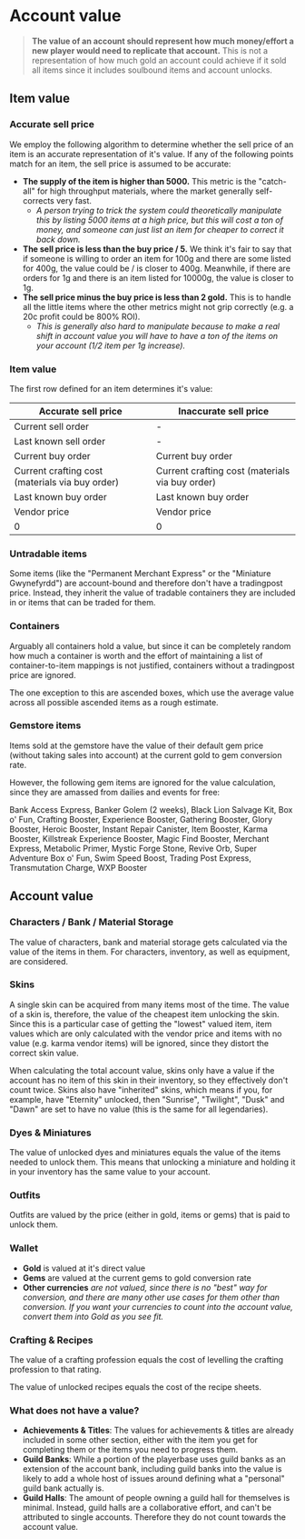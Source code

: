 # Account value

> **The value of an account should represent how much money/effort a new player would need to replicate that account.** This is not a representation of how much gold an account could achieve if it sold all items since it includes soulbound items and account unlocks.

## Item value

### Accurate sell price

We employ the following algorithm to determine whether the sell price of an item is an accurate representation of it's value. If any of the following points match for an item, the sell price is assumed to be accurate:

- **The supply of the item is higher than 5000.** This metric is the "catch-all" for high throughput materials, where the market generally self-corrects very fast.
  - *A person trying to trick the system could theoretically manipulate this by listing 5000 items at a high price, but this will cost a ton of money, and someone can just list an item for cheaper to correct it back down.*
- **The sell price is less than the buy price / 5.** We think it's fair to say that if someone is willing to order an item for 100g and there are some listed for 400g, the value could be / is closer to 400g. Meanwhile, if there are orders for 1g and there is an item listed for 10000g, the value is closer to 1g.
- **The sell price minus the buy price is less than 2 gold.** This is to handle all the little items where the other metrics might not grip correctly (e.g. a 20c profit could be 800% ROI).
  - *This is generally also hard to manipulate because to make a real shift in account value you will have to have a ton of the items on your account (1/2 item per 1g increase).*

### Item value

The first row defined for an item determines it's value:

| **Accurate sell price**                         | **Inaccurate sell price**                       |
|-------------------------------------------------|-------------------------------------------------|
| Current sell order                              | -                                               |
| Last known sell order                           | -                                               |
| Current buy order                               | Current buy order                               |
| Current crafting cost (materials via buy order) | Current crafting cost (materials via buy order) |
| Last known buy order                            | Last known buy order                            |
| Vendor price                                    | Vendor price                                    |
| 0                                               | 0                                               |

### Untradable items

Some items (like the "Permanent Merchant Express" or the "Miniature Gwynefyrdd") are account-bound and therefore don't have a tradingpost price. Instead, they inherit the value of tradable containers they are included in or items that can be traded for them.

### Containers

Arguably all containers hold a value, but since it can be completely random how much a container is worth and the effort of maintaining a list of container-to-item mappings is not justified, containers without a tradingpost price are ignored.

The one exception to this are ascended boxes, which use the average value across all possible ascended items as a rough estimate.

### Gemstore items

Items sold at the gemstore have the value of their default gem price (without taking sales into account) at the current gold to gem conversion rate.

However, the following gem items are ignored for the value calculation, since they are amassed from dailies and events for free:

Bank Access Express, Banker Golem (2 weeks), Black Lion Salvage Kit, Box o' Fun, Crafting Booster, Experience Booster, Gathering Booster, Glory Booster, Heroic Booster, Instant Repair Canister, Item Booster, Karma Booster, Killstreak Experience Booster, Magic Find Booster, Merchant Express, Metabolic Primer, Mystic Forge Stone, Revive Orb, Super Adventure Box o' Fun, Swim Speed Boost, Trading Post Express, Transmutation Charge, WXP Booster

## Account value

### Characters / Bank / Material Storage

The value of characters, bank and material storage gets calculated via the value of the items in them. For characters, inventory, as well as equipment, are considered.

### Skins

A single skin can be acquired from many items most of the time. The value of a skin is, therefore, the value of the cheapest item unlocking the skin. Since this is a particular case of getting the "lowest" valued item, item values which are only calculated with the vendor price and items with no value (e.g. karma vendor items) will be ignored, since they distort the correct skin value.

When calculating the total account value, skins only have a value if the account has no item of this skin in their inventory, so they effectively don't count twice. Skins also have "inherited" skins, which means if you, for example, have "Eternity" unlocked, then "Sunrise", "Twilight", "Dusk" and "Dawn" are set to have no value (this is the same for all legendaries).

### Dyes & Miniatures

The value of unlocked dyes and miniatures equals the value of the items needed to unlock them. This means that unlocking a miniature and holding it in your inventory has the same value to your account.

### Outfits

Outfits are valued by the price (either in gold, items or gems) that is paid to unlock them.

### Wallet

- **Gold** is valued at it's direct value
- **Gems** are valued at the current gems to gold conversion rate
- **Other currencies** *are not valued, since there is no "best" way for conversion, and there are many other use cases for them other than conversion. If you want your currencies to count into the account value, convert them into Gold as you see fit.*

### Crafting & Recipes

The value of a crafting profession equals the cost of levelling the crafting profession to that rating.

The value of unlocked recipes equals the cost of the recipe sheets.

### What does not have a value?

- **Achievements & Titles**: The values for achievements & titles are already included in some other section, either with the item you get for completing them or the items you need to progress them.
- **Guild Banks**: While a portion of the playerbase uses guild banks as an extension of the account bank, including guild banks into the value is likely to add a whole host of issues around defining what a "personal" guild bank actually is.
- **Guild Halls**: The amount of people owning a guild hall for themselves is minimal. Instead, guild halls are a collaborative effort, and can't be attributed to single accounts. Therefore they do not count towards the account value.
